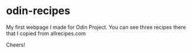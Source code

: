 # odin-recipes

My first webpage I made for Odin Project. You can see three recipes there that I copied from allrecipes.com

Cheers!